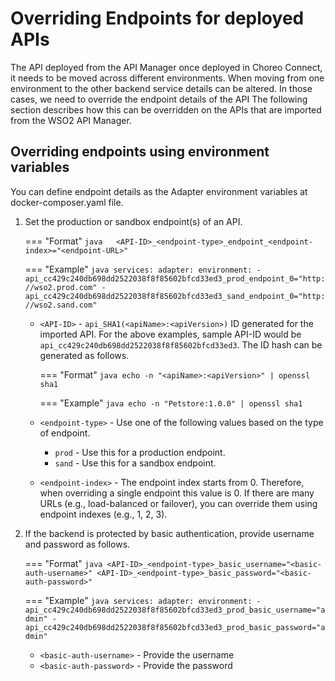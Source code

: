 # Overriding Endpoints for deployed APIs

The API deployed from the API Manager once deployed in Choreo Connect, it needs to be moved across different environments. When moving from one environment to the other backend service details can be altered. In those cases, we need to override the endpoint details of the API
The following section describes how this can be overridden on the APIs that are imported from the WSO2 API Manager.

## Overriding endpoints using environment variables 

You can define endpoint details as the Adapter environment variables at docker-composer.yaml file.

1. Set the production or sandbox endpoint(s) of an API.

    === "Format"
        ``` java  
        <API-ID>_<endpoint-type>_endpoint_<endpoint-index>="<endpoint-URL>" 
        ```

    === "Example"
        ``` java
        services:
            adapter:
                environment:
                - api_cc429c240db698dd2522038f8f85602bfcd33ed3_prod_endpoint_0="http://wso2.prod.com"
                - api_cc429c240db698dd2522038f8f85602bfcd33ed3_sand_endpoint_0="http://wso2.sand.com"
        ```
    
    - `<API-ID>` - `api_SHA1(<apiName>:<apiVersion>)` ID generated for the imported API. For the above examples, sample API-ID would be `api_cc429c240db698dd2522038f8f85602bfcd33ed3`. The ID hash can be generated as follows.

        === "Format"
            ``` java
            echo -n "<apiName>:<apiVersion>" | openssl sha1
            ```

        === "Example"
            ``` java
            echo -n "Petstore:1.0.0" | openssl sha1
            ```

    - `<endpoint-type>` - Use one of the following values based on the type of endpoint.
        - `prod` - Use this for a production endpoint.
        - `sand` - Use this for a sandbox endpoint.
    - `<endpoint-index>` - The endpoint index starts from 0. Therefore, when overriding a single endpoint this value is 0. If there are many URLs (e.g., load-balanced or failover), you can override them using endpoint indexes (e.g., 1, 2, 3).


        
2. If the backend is protected by basic authentication, provide username and password as follows.
    
    === "Format"
        ``` java
        <API-ID>_<endpoint-type>_basic_username="<basic-auth-username>"
        <API-ID>_<endpoint-type>_basic_password="<basic-auth-password>"
        ```

    === "Example"
        ``` java
        services:
            adapter:
                environment:
                - api_cc429c240db698dd2522038f8f85602bfcd33ed3_prod_basic_username="admin"
                - api_cc429c240db698dd2522038f8f85602bfcd33ed3_prod_basic_password="admin"
        ```
    
    - `<basic-auth-username>` - Provide the username                            
    - `<basic-auth-password>` - Provide the password
  
